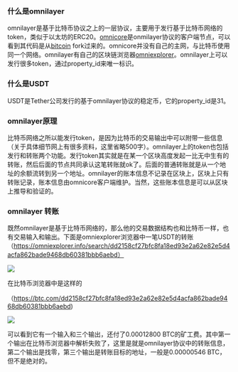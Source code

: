 ### 什么是omnilayer
omnilayer是基于比特币协议之上的一层协议，主要用于发行基于比特币网络的token，类似于以太坊的ERC20。[omnicore](https://github.com/OmniLayer/omnicore)是onmilayer协议的客户端节点，可以看到其代码是从[bitcoin](https://github.com/bitcoin/bitcoin) fork过来的。omnicore并没有自己的主网，与比特币使用同一个网络。omnilayer有自己的区块链浏览器[omniexplorer](https://omniexplorer.info/)。omnilayer上可以发行很多token，通过property_id来唯一标识。

### 什么是USDT
USDT是Tether公司发行的基于omnilayer协议的稳定币，它的property_id是31。

### omnilayer原理
比特币网络之所以能发行token，是因为比特币的交易输出中可以附带一些信息（关于具体细节网上有很多资料，这里省略500字）。omnilayer上的token也包括发行和转账两个功能。发行token其实就是在某一个区块高度发起一比无中生有的转账，然后后面的节点共同承认这笔转账就ok了。后面的普通转账就是从一个地址的余额流转到另一个地址。omnilayer的账本信息不记录在区块上，区块上只有转账记录，账本信息由omnicore客户端维护。当然，这些账本信息是可以从区块上推导和验证的。

### omnilayer 转账
既然omnilayer是基于比特币网络的，那么他的交易数据结构也和比特币一样，也有交易输入和输出。下面是omniexplorer浏览器中一笔USDT的转账（https://omniexplorer.info/search/dd2158cf27bfc8fa18ed93e2a62e82e5d4acfa862bade9468db60381bbb6aebd）

![](https://raw.githubusercontent.com/liyue201/omnilayer-research/master/11111.png)

在比特币浏览器中是这样的

（https://btc.com/dd2158cf27bfc8fa18ed93e2a62e82e5d4acfa862bade9468db60381bbb6aebd)

![](https://raw.githubusercontent.com/liyue201/omnilayer-research/master/2222.png)

可以看到它有一个输入和三个输出，还付了0.00012800 BTC的矿工费。其中第一个输出在比特币浏览器中解析失败了，这里是就是omnilayer协议中的转账信息，第二个输出是找零，第三个输出是转账目标的地址，一般是0.00000546 BTC，但不是绝对的。



